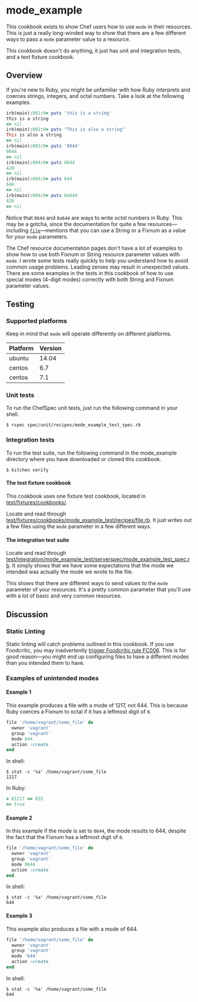 # mode_example

This cookbook exists to show Chef users how to use `mode` in their resources. This is just a really long-winded way to show that there are a few different ways to pass a `mode` parameter value to a resource.

This cookbook doesn't do anything, it just has unit and integration tests, and a text fixture cookbook.

## Overview

If you're new to Ruby, you might be unfamiliar with how Ruby interprets and coerces strings, integers, and octal numbers. Take a look at the following examples.

```ruby
irb(main):001:0> puts 'this is a string'
this is a string
=> nil
irb(main):002:0> puts "This is also a string"
This is also a string
=> nil
irb(main):003:0> puts '0644'
0644
=> nil
irb(main):004:0> puts 0644
420
=> nil
irb(main):005:0> puts 644
644
=> nil
irb(main):006:0> puts 0o644
420
=> nil
```

Notice that `0644` and `0o644` are ways to write *octal* numbers in Ruby. This may be a gotcha, since the documentation for quite a few resources—including [`file`](https://docs.chef.io/resource_file.html)—mentions that you can use a String or a Fixnum as a value for your `mode` parameters.

The Chef resource documentation pages don't have a lot of examples to show how to use both Fixnum or String resource parameter values with `mode`. I wrote some tests really quickly to help you understand how to avoid common usage problems. Leading zeroes may result in unexpected values. There are some examples in the tests in this cookbook of how to use special modes (4-digit modes) correctly with both String and Fixnum parameter values.

## Testing

### Supported platforms

Keep in mind that `mode` will operate differently on different platforms.

Platform | Version
---------|----------
ubuntu   | 14.04
centos   | 6.7
centos   | 7.1

### Unit tests

To run the ChefSpec unit tests, just run the following command in your shell.

```shell
$ rspec spec/unit/recipes/mode_example_test_spec.rb
```

### Integration tests

To run the test suite, run the following command in the mode_example directory where you have downloaded or cloned this cookbook.

```shell
$ kitchen verify
```

#### The test fixture cookbook

This cookbook uses one fixture test cookbook, located in [test/fixtures/cookbooks/](https://github.com/kevindickerson/mode_example/tree/master/test/fixtures/cookbooks/mode_example_test).

Locate and read through [test/fixtures/cookbooks/mode_example_test/recipes/file.rb](https://github.com/kevindickerson/mode_example/blob/master/test/fixtures/cookbooks/mode_example_test/recipes/file.rb). It just writes out a few files using the `mode` parameter in a few different ways.

#### The integration test suite

Locate and read through [test/integration/mode_example_test/serverspec/mode_example_test_spec.rb](https://github.com/kevindickerson/mode_example/blob/master/test/integration/mode_example_test/serverspec/mode_example_test_spec.rb). It simply shows that we have some expectations that the mode we intended was actually the mode we wrote to the file.

This shows that there are different ways to send values to the `mode` parameter of your resources. It's a pretty common parameter that you'll use with a lot of basic and very common resources.

## Discussion

### Static Linting

Static linting will catch problems outlined in this cookbook. If you use Foodcritic, you may inadvertently [trigger Foodcritic rule FC006](http://www.foodcritic.io/#FC006). This is for good reason—you might end up configuring files to have a different modes than you intended them to have.

### Examples of unintended modes

#### Example 1

This example produces a file with a mode of 1217, not 644. This is because Ruby coerces a Fixnum to octal if it has a leftmost digit of `0`.

```ruby
file '/home/vagrant/some_file' do
  owner 'vagrant'
  group 'vagrant'
  mode 644
  action :create
end
```

In shell:

```shell
$ stat -c '%a' /home/vagrant/some_file
1217
```

In Ruby:

```ruby
> 01217 == 655
=> true
```

#### Example 2

In this example if the mode is set to `0644`, the mode results to 644, despite the fact that the Fixnum has a leftmost digit of `0`.

```ruby
file '/home/vagrant/some_file' do
  owner 'vagrant'
  group 'vagrant'
  mode 0644
  action :create
end
```

In shell:

```shell
$ stat -c '%a' /home/vagrant/some_file
644
```

#### Example 3

This example also produces a file with a mode of 644.

```ruby
file '/home/vagrant/some_file' do
  owner 'vagrant'
  group 'vagrant'
  mode '644'
  action :create
end
```

In shell:

```shell
$ stat -c '%a' /home/vagrant/some_file
644
```
